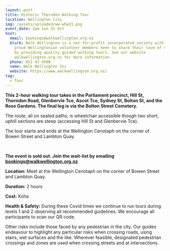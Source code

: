 ```yaml
---
layout: post
title: Historic Thorndon Walking Tour
location: Wellington City
img: /assets/uploaded/ww-whw21.png
event_date: 2pm Sun 31 Oct
host:
  email: bookings@walkwellington.org.nz
  blurb: Walk Wellington is a not-for-profit incorporated society with about 25
    proud Wellingtonian volunteer members keen to share their love of the city
    by providing quality guided walking tours. See our website
    walkwellington.org.nz for more information.
  phone: 021 43 4500
  name: Walk Wellington Inc
  website: https://www.walkwellington.org.nz/
tag:
  - Tour
---
```

**This 2-hour walking tour takes in the Parliament precinct, Hill St, Thorndon Road, Glenbervie Tce, Ascot Tce, Sydney St, Bolton St, and the Rose Gardens. The final leg is via the Bolton Street Cemetery.** 

The route, all on sealed paths, is wheelchair accessible though two short, uphill sections are steep (accessing Hill St and Glenbervie Tce).

The tour starts and ends at the Wellington Cenotaph on the corner of Bowen Street and Lambton Quay. 

<br>

**The event is sold out. Join the wait-list by emailing [bookings@walkwellington.org.nz](mailto:bookings@walkwellington.org.nz)** 

**Location:** Meet at the Wellington Cenotaph on the corner of Bowen Street and Lambton Quay.

**Duration:** 2 hours 

**Cost:** Koha

**Health & Safety:** During these Covid times we continue to run tours during levels 1 and 2 observing all recommended guidelines. We encourage all participants to scan our QR code. 

Other risks include those faced by any pedestrian in the city. Our guides endeavour to highlight any particular risks when crossing roads, using stairs, wet surfaces and the like. Wherever feasible, designated pedestrian crossings and zones are used when crossing streets and at intersections.